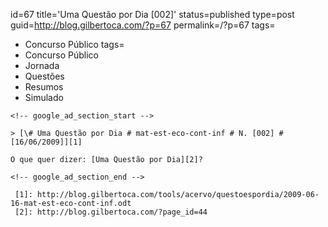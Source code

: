 id=67
title='Uma Questão por Dia [002]'
status=published
type=post
guid=http://blog.gilbertoca.com/?p=67
permalink=/?p=67
tags=
  - Concurso Público
tags=
  - Concurso Público
  - Jornada
  - Questões
  - Resumos
  - Simulado
~~~~~~
<!-- google_ad_section_start -->

> [\# Uma Questão por Dia # mat-est-eco-cont-inf # N. [002] # [16/06/2009]][1]

O que quer dizer: [Uma Questão por Dia][2]?

<!-- google_ad_section_end -->

 [1]: http://blog.gilbertoca.com/tools/acervo/questoespordia/2009-06-16-mat-est-eco-cont-inf.odt
 [2]: http://blog.gilbertoca.com/?page_id=44